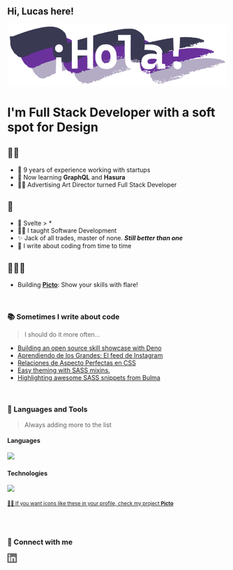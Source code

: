 ## Hi, Lucas here!

<img alt="¡Hola! ¡Hello!" src="https://raw.githubusercontent.com/NOMADE55/nomade55/master/assets/hola.svg" />

<br>

# I'm Full Stack Developer with a soft spot for Design

## 🖐🏻
* 🚀 9 years of experience working with startups
* 🧠 Now learning **GraphQL** and **Hasura** 
* 👨‍🎓 Advertising Art Director turned Full Stack Developer

## 💜
* 🔨 Svelte > *
* 👨‍🏫 I taught Software Development
* ✨ Jack of all trades, master of none. **_Still better than one_**
* 📕 I write about coding from time to time

## 👨🏻‍💻
- Building [**Picto**](https://github.com/NOMADE55/picto): Show your skills with flare!

<br>

### 📚 Sometimes I write about code
> I should do it more often...
<!-- BLOG-POST-LIST:START -->
- [Building an open source skill showcase with Deno](https://dev.to/nomade55/building-an-open-source-skill-showcase-with-deno-2m30)
- [Aprendiendo de los Grandes: El feed de Instagram](https://dev.to/mates-n-code/aprendiendo-de-los-grandes-el-feed-de-instagram-460l)
- [Relaciones de Aspecto Perfectas en CSS](https://dev.to/nomade55/relaciones-de-aspecto-perfectas-en-css-5c96)
- [Easy theming with SASS mixins.](https://dev.to/nomade55/easy-theming-with-sass-mixins-2ckm)
- [Highlighting awesome SASS snippets from Bulma](https://dev.to/nomade55/highlighting-awesome-sass-snippets-from-bulma-4nnm)
<!-- BLOG-POST-LIST:END -->

<br>

### 🧰 Languages and Tools
> Always adding more to the list

#### Languages

<img src="https://mypicto.xyz/icons?i=javascript,html,css,typescript,python,php,golang&size=35&cols=12&rounded=12">

#### Technologies
<img src="https://mypicto.xyz/icons?i=react,svelte,bootstrap,symphony,laravel,joomla,mysql,git,docker,node,deno,flask,illustrator,photoshop&size=35&cols=12&rounded=12&playful=true">

<small>[☝🏻 If you want icons like these in your profile, check my project **Picto**](https://github.com/NOMADE55/picto)</small>


<br>
<br>

### 💬 Connect with me
[<img align="left" alt="Linkedin" width="22px" src="https://raw.githubusercontent.com/NOMADE55/nomade55/master/assets/linkedin.svg">](https://www.linkedin.com/in/lucas-gabriel-terracino-6aab04192/)


